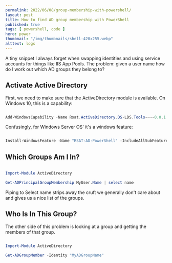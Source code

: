 ```yaml
---
permalink: 2022/06/08/group-membership-with-powershell/
layout: post
title: How to find AD group membership with PowerShell
published: true 
tags: [ powershell, code ] 
hero: power
thumbnail: "/img/thumbnails/shell-420x255.webp"
alttext: logs
---
```


A tiny snippet I always forget when swapping identities and using service accounts for things like IIS App Pools. The problem: given a user name how do I work 
out which AD groups they belong to?


## Activate Active Directory

First, we need to make sure that the ActiveDirectory module is available. On Windows 10, this is a capability:

```powershell

Add-WindowsCapability -Name Rsat.ActiveDirectory.DS-LDS.Tools~~~~0.0.1.0 -Online

```

Confusingly, for Windows Server OS' it's a windows feature:

```powershell

Install-WindowsFeature -Name "RSAT-AD-PowerShell" -IncludeAllSubFeature

```

## Which Groups Am I In?

```powershell

Import-Module ActiveDirectory

Get-ADPrincipalGroupMembership MyUser.Name | select name

```

Piping to Select name strips away the cruft we generally don't care about and gives us a nice list of the groups.


## Who Is In This Group?

The other side of this problem is looking at a group and getting the members of that group.

```powershell

Import-Module ActiveDirectory

Get-ADGroupMember -Identity "MyADGroupName"

```
